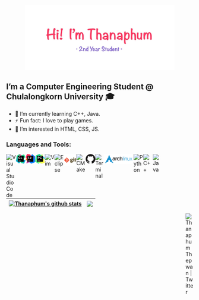 <p align="center"><img width="80%" src="./assets/gh-header.jpg" /></p>


## I’m a Computer Engineering Student @ Chulalongkorn University 🎓

- 🌱 I’m currently learning C++, Java.
- ⚡ Fun fact: I love to play games.
- 👀 I’m interested in HTML, CSS, JS.

### Languages and Tools:

<img align="left" alt="Visual Studio Code" width="26px" src="https://img.icons8.com/color/48/000000/visual-studio-code-2019.png" />
<img align="left" alt="CLion" width="26px" src="https://github.com/JetBrains/logos/blob/master/web/clion/clion.svg" />
<img align="left" alt="IntelliJIDEA" width="26px" src="https://github.com/JetBrains/logos/blob/master/web/intellij-idea/intellij-idea.svg" />
<img align="left" alt="Pycharm" width="26px" src="https://github.com/JetBrains/logos/blob/master/web/pycharm/pycharm.svg" />
<img align="left" alt="Vim" width="26px" src="https://upload.wikimedia.org/wikipedia/commons/9/9f/Vimlogo.svg" />
<img align="left" alt="Eclipse" width="26px" src="https://brandslogos.com/wp-content/uploads/images/large/eclipse-logo-vector.svg" />
<img align="left" alt="Git" width="33px" src="https://raw.githubusercontent.com/github/explore/80688e429a7d4ef2fca1e82350fe8e3517d3494d/topics/git/git.png" />
<img align="left" alt="CMake" width="25px" src="https://upload.wikimedia.org/wikipedia/commons/1/13/Cmake.svg" />
<img align="left" alt="GitHub" width="26px" src="https://raw.githubusercontent.com/github/explore/78df643247d429f6cc873026c0622819ad797942/topics/github/github.png" />
<img align="left" alt="Terminal" width="23px" src="https://upload.wikimedia.org/wikipedia/commons/6/6f/Octicons-terminal.svg" />
<img align="left" alt="Arch Linux" width="80px" src="https://github.com/archlinux/.github/blob/main/profile/archlinux-logo-dark-scalable.svg" />
<img align="left" alt="Python" width="26px" src="https://github.com/hugovk/python-logos/blob/master/img/Python.png" />
<img align="left" alt="C++" width="26px" src="https://github.com/isocpp/logos/blob/master/cpp_logo.svg" />
<img align="left" alt="Java" width="20px" src="https://github.com/abranhe/programming-languages-logos/blob/master/src/java/java.svg" />



<br />
<br />

| <a href="https://github.com/anuraghazra/github-readme-stats"><img align="center" src="https://github-readme-stats.vercel.app/api?username=tnptw&show_icons=true&include_all_commits=true&theme=buefy&hide_border=true" alt="Thanaphum's github stats" /></a> | <a href="https://github.com/anuraghazra/github-readme-stats"><img align="center" src="https://github-readme-stats.vercel.app/api/top-langs/?username=tnptw&layout=compact&theme=buefy&hide_border=true" /></a> |
| ------------- | ------------- |


<a href="https://twitter.com/tnptw_">
  <img align="right" alt="Thanaphum Thepwan | Twitter" width="21px" src="https://raw.githubusercontent.com/anuraghazra/anuraghazra/master/assets/twitter.svg" />
</a>
